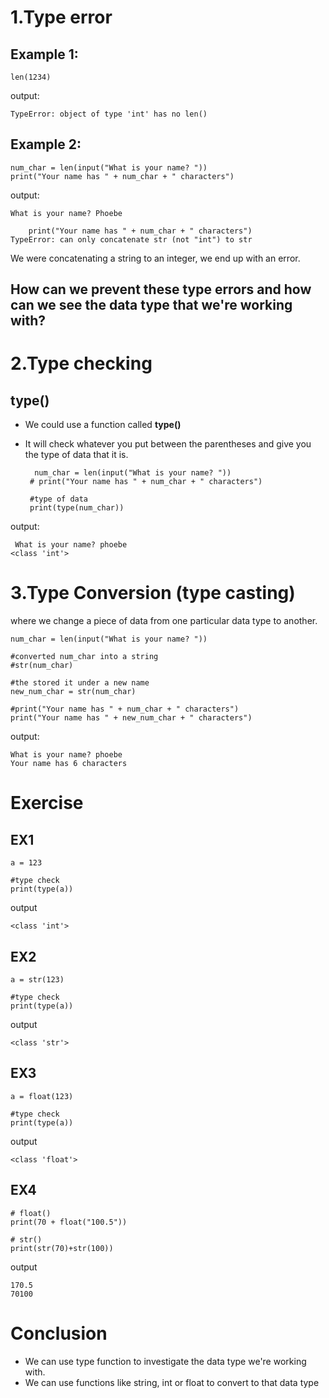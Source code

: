 # 1.Type error

## Example 1:

    len(1234)

output:

    TypeError: object of type 'int' has no len()


## Example 2:

    num_char = len(input("What is your name? "))
    print("Your name has " + num_char + " characters")
    
output:

    What is your name? Phoebe

        print("Your name has " + num_char + " characters")
    TypeError: can only concatenate str (not "int") to str
    
 We were concatenating a string to an integer, we end up with an error.
 
 ## How can we prevent these type errors and how can we see the data type that we're working with?
 
 # 2.Type checking
 ## type()
 
 - We could use a function called **type()**
 - It will check whatever you put between the parentheses and give you the type of data that it is.
 
         num_char = len(input("What is your name? "))
        # print("Your name has " + num_char + " characters")

        #type of data
        print(type(num_char))
 
 output:
 
     What is your name? phoebe
    <class 'int'>


# 3.Type Conversion (type casting)
where we change a piece of data from one particular data type to another.

    num_char = len(input("What is your name? "))

    #converted num_char into a string
    #str(num_char)

    #the stored it under a new name 
    new_num_char = str(num_char)

    #print("Your name has " + num_char + " characters")
    print("Your name has " + new_num_char + " characters")
    
output:

    What is your name? phoebe
    Your name has 6 characters
    
# Exercise

## EX1

    a = 123

    #type check
    print(type(a))
    
output

    <class 'int'>
    
## EX2

    a = str(123)

    #type check
    print(type(a))
    
 output
 
    <class 'str'>
    
## EX3

    a = float(123)

    #type check
    print(type(a))
    
output

    <class 'float'>
    
## EX4

    # float()
    print(70 + float("100.5"))

    # str()
    print(str(70)+str(100))

output

    170.5
    70100

# Conclusion

- We can use type function to investigate the data type we're working with.
- We can use functions like string, int or float to convert to that data type
